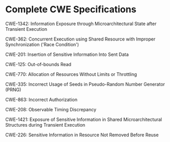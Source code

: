 

# Complete CWE Specifications

CWE-1342: Information Exposure through Microarchitectural State after Transient Execution

CWE-362: Concurrent Execution using Shared Resource with Improper Synchronization ('Race Condition')

CWE-201: Insertion of Sensitive Information Into Sent Data

CWE-125: Out-of-bounds Read

CWE-770: Allocation of Resources Without Limits or Throttling

CWE-335: Incorrect Usage of Seeds in Pseudo-Random Number Generator (PRNG)

CWE-863: Incorrect Authorization

CWE-208: Observable Timing Discrepancy

CWE-1421: Exposure of Sensitive Information in Shared Microarchitectural Structures during Transient Execution

CWE-226: Sensitive Information in Resource Not Removed Before Reuse